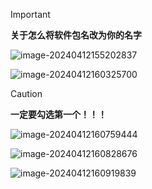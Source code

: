 > [!important]
>
> **关于怎么将软件包名改为你的名字**

![image-20240412155202837](https://img2.imgtp.com/2024/04/12/GXe4zY6F.png)

![image-20240412160325700](https://img2.imgtp.com/2024/04/12/myOJVuiT.png)

> [!caution]
>
> **一定要勾选第一个！！！**

![image-20240412160759444](https://img2.imgtp.com/2024/04/12/5ZfPAs3e.png)

![image-20240412160828676](https://img2.imgtp.com/2024/04/12/yyLETyTi.png)

![image-20240412160919839](https://img2.imgtp.com/2024/04/12/LAxp2XFc.png)
